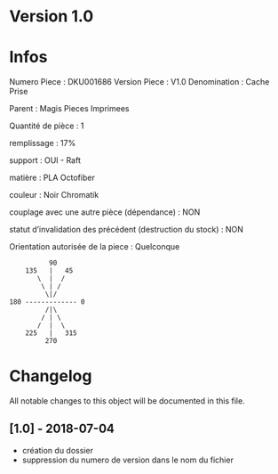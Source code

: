 # Version 1.0
# Infos
Numero Piece : DKU001686
Version Piece : V1.0
Denomination : Cache Prise

Parent : Magis Pieces Imprimees

Quantité de pièce : 1

remplissage : 17%

support : OUI - Raft

matière : PLA Octofiber

couleur : Noir Chromatik

couplage avec une autre pièce (dépendance) : NON

statut d’invalidation des précédent (destruction du stock) : NON

Orientation autorisée de la piece : Quelconque
```
          90
    135   |   45
       \  |  /
        \ | /
         \|/
180 ------------- 0
         /|\
        / | \
       /  |  \   
    225   |   315
         270
```
	   
	  
# Changelog
All notable changes to this object will be documented in this file.


## [1.0] - 2018-07-04
- création du dossier
- suppression du numero de version dans le nom du fichier
